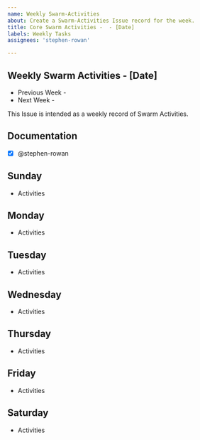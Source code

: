 ```yaml
---
name: Weekly Swarm-Activities
about: Create a Swarm-Activities Issue record for the week.
title: Core Swarm Activities -  - [Date]
labels: Weekly Tasks
assignees: 'stephen-rowan'

---
```


## Weekly Swarm Activities - [Date]

- Previous Week - 
- Next Week -

This Issue is intended as a weekly record of Swarm Activities. 

## Documentation
- [x] @stephen-rowan

## Sunday
- Activities
## Monday
- Activities
## Tuesday
- Activities
## Wednesday
- Activities
## Thursday
- Activities
## Friday
- Activities
## Saturday
- Activities

